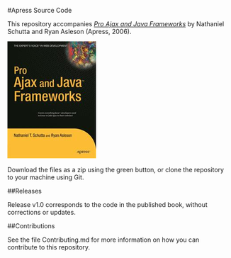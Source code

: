 #Apress Source Code

This repository accompanies [*Pro Ajax and Java Frameworks*](http://www.apress.com/9781590596777) by Nathaniel Schutta and Ryan Asleson (Apress, 2006).

![Cover image](9781590596777.jpg)

Download the files as a zip using the green button, or clone the repository to your machine using Git.

##Releases

Release v1.0 corresponds to the code in the published book, without corrections or updates.

##Contributions

See the file Contributing.md for more information on how you can contribute to this repository.
